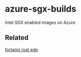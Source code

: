 # azure-sgx-builds

Intel SGX enabled images on Azure

## Related

[fortanix rust edp](https://github.com/fortanix/rust-sgx)

